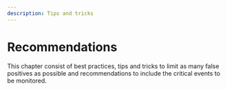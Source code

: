 ```yaml
---
description: Tips and tricks
---
```


# Recommendations

This chapter consist of best practices, tips and tricks to limit as many false positives as possible and recommendations to include the critical events to be monitored.
